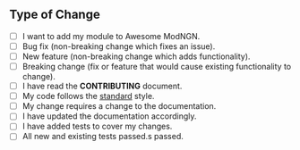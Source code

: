 ## Type of Change
<!--- What types of changes does your code introduce? Put an `x` in all the boxes that apply: -->
- [ ] I want to add my module to Awesome ModNGN.
- [ ] Bug fix (non-breaking change which fixes an issue).
- [ ] New feature (non-breaking change which adds functionality).
- [ ] Breaking change (fix or feature that would cause existing functionality to change).
- [ ] I have read the **CONTRIBUTING** document.
- [ ] My code follows the [standard](https://standardjs.com/) style.
- [ ] My change requires a change to the documentation.
- [ ] I have updated the documentation accordingly.
- [ ] I have added tests to cover my changes.
- [ ] All new and existing tests passed.s passed.
